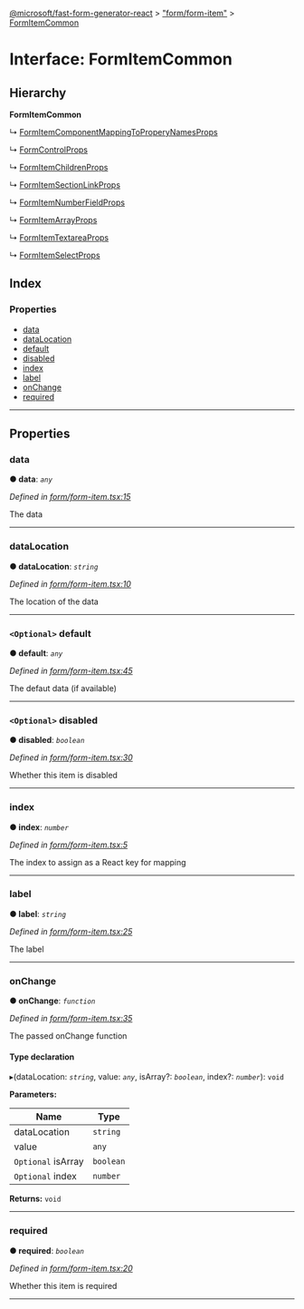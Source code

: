 [@microsoft/fast-form-generator-react](../README.md) > ["form/form-item"](../modules/_form_form_item_.md) > [FormItemCommon](../interfaces/_form_form_item_.formitemcommon.md)

# Interface: FormItemCommon

## Hierarchy

**FormItemCommon**

↳  [FormItemComponentMappingToProperyNamesProps](_form_form_item_.formitemcomponentmappingtoproperynamesprops.md)

↳  [FormControlProps](_form_form_control_props_.formcontrolprops.md)

↳  [FormItemChildrenProps](_form_form_item_children_.formitemchildrenprops.md)

↳  [FormItemSectionLinkProps](_form_form_item_section_link_.formitemsectionlinkprops.md)

↳  [FormItemNumberFieldProps](_form_form_item_number_field_.formitemnumberfieldprops.md)

↳  [FormItemArrayProps](_form_form_item_array_.formitemarrayprops.md)

↳  [FormItemTextareaProps](_form_form_item_textarea_.formitemtextareaprops.md)

↳  [FormItemSelectProps](_form_form_item_select_.formitemselectprops.md)

## Index

### Properties

* [data](_form_form_item_.formitemcommon.md#data)
* [dataLocation](_form_form_item_.formitemcommon.md#datalocation)
* [default](_form_form_item_.formitemcommon.md#default)
* [disabled](_form_form_item_.formitemcommon.md#disabled)
* [index](_form_form_item_.formitemcommon.md#index)
* [label](_form_form_item_.formitemcommon.md#label)
* [onChange](_form_form_item_.formitemcommon.md#onchange)
* [required](_form_form_item_.formitemcommon.md#required)

---

## Properties

<a id="data"></a>

###  data

**● data**: *`any`*

*Defined in [form/form-item.tsx:15](https://github.com/Microsoft/fast-dna/blob/164dd3ca/packages/fast-form-generator-react/src/form/form-item.tsx#L15)*

The data

___
<a id="datalocation"></a>

###  dataLocation

**● dataLocation**: *`string`*

*Defined in [form/form-item.tsx:10](https://github.com/Microsoft/fast-dna/blob/164dd3ca/packages/fast-form-generator-react/src/form/form-item.tsx#L10)*

The location of the data

___
<a id="default"></a>

### `<Optional>` default

**● default**: *`any`*

*Defined in [form/form-item.tsx:45](https://github.com/Microsoft/fast-dna/blob/164dd3ca/packages/fast-form-generator-react/src/form/form-item.tsx#L45)*

The defaut data (if available)

___
<a id="disabled"></a>

### `<Optional>` disabled

**● disabled**: *`boolean`*

*Defined in [form/form-item.tsx:30](https://github.com/Microsoft/fast-dna/blob/164dd3ca/packages/fast-form-generator-react/src/form/form-item.tsx#L30)*

Whether this item is disabled

___
<a id="index"></a>

###  index

**● index**: *`number`*

*Defined in [form/form-item.tsx:5](https://github.com/Microsoft/fast-dna/blob/164dd3ca/packages/fast-form-generator-react/src/form/form-item.tsx#L5)*

The index to assign as a React key for mapping

___
<a id="label"></a>

###  label

**● label**: *`string`*

*Defined in [form/form-item.tsx:25](https://github.com/Microsoft/fast-dna/blob/164dd3ca/packages/fast-form-generator-react/src/form/form-item.tsx#L25)*

The label

___
<a id="onchange"></a>

###  onChange

**● onChange**: *`function`*

*Defined in [form/form-item.tsx:35](https://github.com/Microsoft/fast-dna/blob/164dd3ca/packages/fast-form-generator-react/src/form/form-item.tsx#L35)*

The passed onChange function

#### Type declaration
▸(dataLocation: *`string`*, value: *`any`*, isArray?: *`boolean`*, index?: *`number`*): `void`

**Parameters:**

| Name | Type |
| ------ | ------ |
| dataLocation | `string` |
| value | `any` |
| `Optional` isArray | `boolean` |
| `Optional` index | `number` |

**Returns:** `void`

___
<a id="required"></a>

###  required

**● required**: *`boolean`*

*Defined in [form/form-item.tsx:20](https://github.com/Microsoft/fast-dna/blob/164dd3ca/packages/fast-form-generator-react/src/form/form-item.tsx#L20)*

Whether this item is required

___

